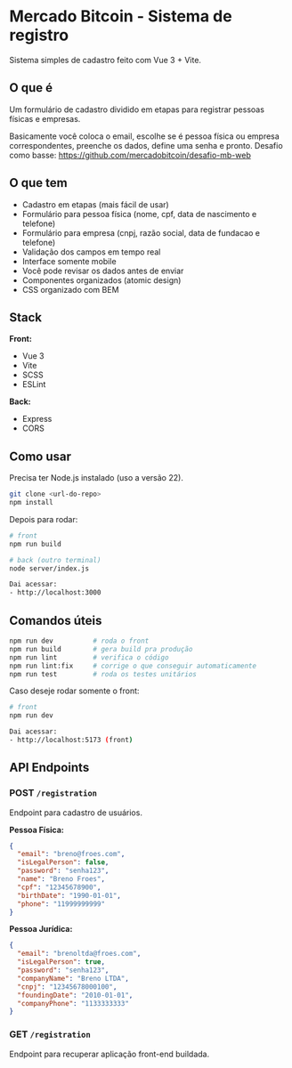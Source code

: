 # Mercado Bitcoin - Sistema de registro

Sistema simples de cadastro feito com Vue 3 + Vite.

## O que é

Um formulário de cadastro dividido em etapas para registrar pessoas físicas e empresas. 

Basicamente você coloca o email, escolhe se é pessoa física ou empresa correspondentes, preenche os dados, define uma senha e pronto.
Desafio como basse: https://github.com/mercadobitcoin/desafio-mb-web

## O que tem

- Cadastro em etapas (mais fácil de usar)
- Formulário para pessoa física (nome, cpf, data de nascimento e telefone)
- Formulário para empresa (cnpj, razão social, data de fundacao e telefone) 
- Validação dos campos em tempo real
- Interface somente mobile
- Você pode revisar os dados antes de enviar
- Componentes organizados (atomic design)
- CSS organizado com BEM

## Stack

**Front:**
- Vue 3 
- Vite 
- SCSS 
- ESLint 

**Back:**
- Express 
- CORS

## Como usar

Precisa ter Node.js instalado (uso a versão 22).

```bash
git clone <url-do-repo>
npm install
```

Depois para rodar:
```bash
# front
npm run build

# back (outro terminal)
node server/index.js

Dai acessar:
- http://localhost:3000
```

## Comandos úteis

```bash
npm run dev          # roda o front
npm run build        # gera build pra produção
npm run lint         # verifica o código
npm run lint:fix     # corrige o que conseguir automaticamente
npm run test         # roda os testes unitários
```


Caso deseje rodar somente o front:
```bash
# front
npm run dev

Dai acessar:
- http://localhost:5173 (front)
```

## API Endpoints

### POST `/registration`

Endpoint para cadastro de usuários.

**Pessoa Física:**
```json
{
  "email": "breno@froes.com",
  "isLegalPerson": false,
  "password": "senha123",
  "name": "Breno Froes",
  "cpf": "12345678900",
  "birthDate": "1990-01-01",
  "phone": "11999999999"
}
```

**Pessoa Jurídica:**
```json
{
  "email": "brenoltda@froes.com",
  "isLegalPerson": true,
  "password": "senha123",
  "companyName": "Breno LTDA",
  "cnpj": "12345678000100",
  "foundingDate": "2010-01-01",
  "companyPhone": "1133333333"
}
```

### GET `/registration`

Endpoint para recuperar aplicação front-end buildada.
